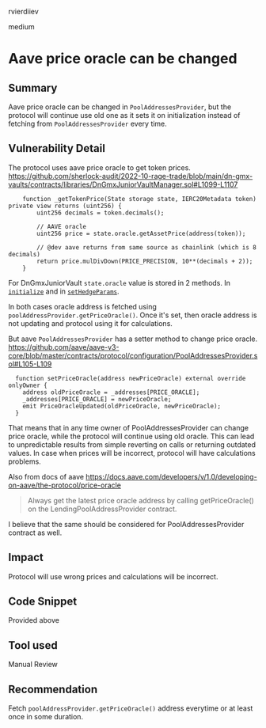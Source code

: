 rvierdiiev

medium

# Aave price oracle can be changed

## Summary
Aave price oracle can be changed in `PoolAddressesProvider`, but the protocol will continue use old one as it sets it on initialization instead of fetching from `PoolAddressesProvider` every time.
## Vulnerability Detail
The protocol uses aave price oracle to get token prices. 
https://github.com/sherlock-audit/2022-10-rage-trade/blob/main/dn-gmx-vaults/contracts/libraries/DnGmxJuniorVaultManager.sol#L1099-L1107
```solidity
    function _getTokenPrice(State storage state, IERC20Metadata token) private view returns (uint256) {
        uint256 decimals = token.decimals();

        // AAVE oracle
        uint256 price = state.oracle.getAssetPrice(address(token));

        // @dev aave returns from same source as chainlink (which is 8 decimals)
        return price.mulDivDown(PRICE_PRECISION, 10**(decimals + 2));
    }
```
For DnGmxJuniorVault `state.oracle` value is stored in 2 methods. In [`initialize`](https://github.com/sherlock-audit/2022-10-rage-trade/blob/main/dn-gmx-vaults/contracts/vaults/DnGmxJuniorVault.sol#L116) and in [`setHedgeParams`](https://github.com/sherlock-audit/2022-10-rage-trade/blob/main/dn-gmx-vaults/contracts/vaults/DnGmxJuniorVault.sol#L275).

In both cases oracle address is fetched using `poolAddressProvider.getPriceOracle()`. Once it's set, then oracle address is not updating and protocol using it for calculations.

But aave `PoolAddressesProvider` has a setter method to change price oracle.
https://github.com/aave/aave-v3-core/blob/master/contracts/protocol/configuration/PoolAddressesProvider.sol#L105-L109
```solidity
  function setPriceOracle(address newPriceOracle) external override onlyOwner {
    address oldPriceOracle = _addresses[PRICE_ORACLE];
    _addresses[PRICE_ORACLE] = newPriceOracle;
    emit PriceOracleUpdated(oldPriceOracle, newPriceOracle);
  }
```

That means that in any time owner of PoolAddressesProvider can change price oracle, while the protocol will continue using old oracle. This can lead to unpredictable results from simple reverting on calls or returning outdated values.
In case when prices will be incorrect, protocol will have calculations problems.

Also from docs of aave
https://docs.aave.com/developers/v/1.0/developing-on-aave/the-protocol/price-oracle
> Always get the latest price oracle address by calling getPriceOracle() on the LendingPoolAddressProvider contract.

I believe that the same should be considered for PoolAddressesProvider contract as well.
## Impact
Protocol will use wrong prices and calculations will be incorrect.
## Code Snippet
Provided above
## Tool used

Manual Review

## Recommendation
Fetch `poolAddressProvider.getPriceOracle()` address everytime or at least once in some duration.